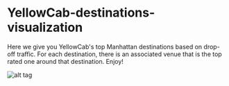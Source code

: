 # YellowCab-destinations-visualization

Here we give you YellowCab's top Manhattan destinations based on drop-off traffic. For each destination, there is an associated venue that is the top rated one around that destination. Enjoy!

![alt tag]()
